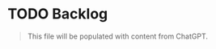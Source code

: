# TODO Backlog

> This file will be populated with content from ChatGPT.

<!-- ChatGPT: Please provide the todo backlog here -->
